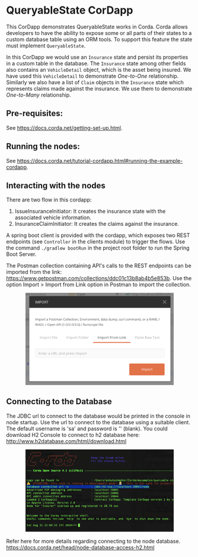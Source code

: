 # QueryableState CorDapp

This CorDapp demonstrates QueryableState works in Corda. Corda allows developers
to have the ability to expose some or all parts of their states to a custom database
table using an ORM tools. To support this feature the state must implement 
`QueryableState`.

In this CorDapp we would use an `Insurance` state and persist its properties in a 
custom table in the database.  The `Insurance` state among other fields also 
contains an `VehicleDetail` object, which is the asset being insured. We have used 
this `VehicleDetail` to demonstrate _One-to-One_ relationship. Similarly we also 
have a list of `Claim` objects in the `Insurance` state which represents claims 
made against the insurance. We use them to demonstrate _One-to-Many_ relationship.

## Pre-requisites:
See https://docs.corda.net/getting-set-up.html.

## Running the nodes:
 
See https://docs.corda.net/tutorial-cordapp.html#running-the-example-cordapp.

## Interacting with the nodes

There are two flow in this cordapp:
1. IssueInsuranceInitiator: It creates the insurance state with the associated vehicle
information.
2. InsuranceClaimInitiator: It creates the claims against the insurance.

A spring boot client is provided with the cordapp, which exposes two REST endpoints 
(see `Controller` in the clients module) to trigger the flows. 
Use the command `./gradlew bootRun` in the project root folder to run the Spring Boot
Server.

The Postman collection containing API's calls to the REST endpoints can be imported 
from the link: https://www.getpostman.com/collections/ddc01c13b8ab4b5e853b. 
Use the option Import > Import from Link option in Postman to import the collection.

<p align="center">
  <img src="https://raw.githubusercontent.com/ashutoshmeher-r3/corda-samples/master/queryable-states/clients/src/main/resources/static/Postman_screenshot.png" alt="Postman Import Collection" width="400">
</p>

## Connecting to the Database
The JDBC url to connect to the database would be printed in the console in node 
startup. Use the url to connect to the database using a suitable client. The 
default username is 'sa' and password is '' (blank).
You could download H2 Console to connect to h2 database here: 
http://www.h2database.com/html/download.html

<p align="center">
  <img src="https://raw.githubusercontent.com/ashutoshmeher-r3/corda-samples/master/queryable-states/clients/src/main/resources/static/JDBC-url.png" alt="Database URL" width="400">
</p>

Refer here for more details regarding connecting to the node database.
https://docs.corda.net/head/node-database-access-h2.html